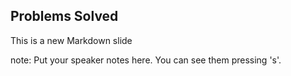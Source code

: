 ##  Problems Solved

This is a new Markdown slide

note:
    Put your speaker notes here.
    You can see them pressing 's'.

